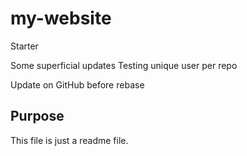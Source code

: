 # my-website
Starter

Some superficial updates
Testing unique user per repo

Update on GitHub before rebase

## Purpose

This file is just a readme file.
